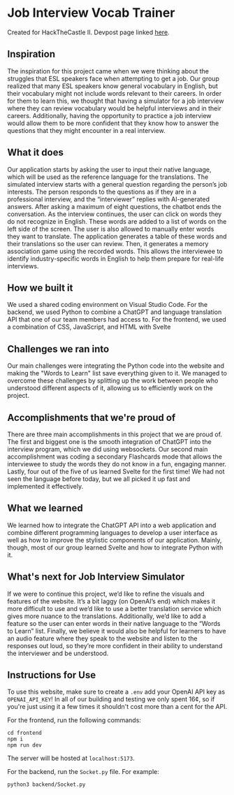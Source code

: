 # Job Interview Vocab Trainer

Created for HackTheCastle II. Devpost page linked [here](https://devpost.com/software/job-interview-simulator).

## Inspiration
The inspiration for this project came when we were thinking about the struggles that ESL speakers face when attempting to get a job. Our group realized that many ESL speakers know general vocabulary in English, but their vocabulary might not include words relevant to their careers. In order for them to learn this, we thought that having a simulator for a job interview where they can review vocabulary would be helpful interviews and in their careers. Additionally, having the opportunity to practice a job interview would allow them to be more confident that they know how to answer the questions that they might encounter in a real interview.

## What it does
Our application starts by asking the user to input their native language, which will be used as the reference language for the translations. The simulated interview starts with a general question regarding the person’s job interests. The person responds to the questions as if they are in a professional interview, and the “interviewer” replies with AI-generated answers. After asking a maximum of eight questions, the chatbot ends the conversation. As the interview continues, the user can click on words they do not recognize in English. These words are added to a list of words on the left side of the screen. The user is also allowed to manually enter words they want to translate. The application generates a table of these words and their translations so the user can review. Then, it generates a memory association game using the recorded words. This allows the interviewee to identify industry-specific words in English to help them prepare for real-life interviews.

## How we built it
We used a shared coding environment on Visual Studio Code. For the backend, we used Python to combine a ChatGPT and language translation API that one of our team members had access to. For the frontend, we used a combination of CSS, JavaScript, and HTML with Svelte  


## Challenges we ran into
Our main challenges were integrating the Python code into the website and making the "Words to Learn" list save everything given to it. We managed to overcome these challenges by splitting up the work between people who understood different aspects of it, allowing us to efficiently work on the project.

## Accomplishments that we're proud of
There are three main accomplishments in this project that we are proud of. The first and biggest one is the smooth integration of ChatGPT into the interview program, which we did using websockets. Our second main accomplishment was coding a secondary Flashcards mode that allows the interviewee to study the words they do not know in a fun, engaging manner. Lastly, four out of the five of us learned Svelte for the first time! We had not seen the language before today, but we all picked it up fast and implemented it effectively.


## What we learned
We learned how to integrate the ChatGPT API into a web application and combine different programming languages to develop a user interface as well as how to improve the stylistic components of our application. Mainly, though, most of our group learned Svelte and how to integrate Python with it.

## What's next for Job Interview Simulator
If we were to continue this project, we’d like to refine the visuals and features of the website. It’s a bit laggy (on OpenAI’s end) which makes it more difficult to use and we’d like to use a better translation service which gives more nuance to the translations. Additionally, we’d like to add a feature so the user can enter words in their native language to the “Words to Learn” list. Finally, we believe it would also be helpful for learners to have an audio feature where they speak to the website and listen to the responses out loud, so they’re more confident in their ability to understand the interviewer and be understood.

## Instructions for Use

To use this website, make sure to create a `.env` add your OpenAI API key as `OPENAI_API_KEY`! In all of our building and testing we only spent 16¢, so if you're just using it a few times it shouldn't cost more than a cent for the API.

For the frontend, run the following commands:
```
cd frontend
npm i
npm run dev
```
The server will be hosted at `localhost:5173`.

For the backend, run the `Socket.py` file. For example:
```
python3 backend/Socket.py
```

